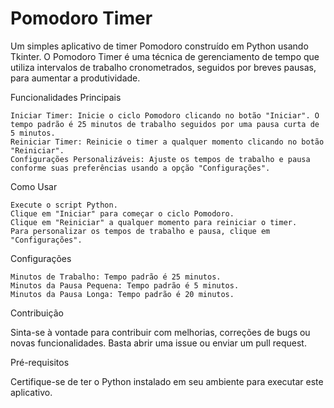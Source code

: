 # Pomodoro Timer
 
Um simples aplicativo de timer Pomodoro construído em Python usando Tkinter. O Pomodoro Timer é uma técnica de gerenciamento de tempo que utiliza intervalos de trabalho cronometrados, seguidos por breves pausas, para aumentar a produtividade.

Funcionalidades Principais

    Iniciar Timer: Inicie o ciclo Pomodoro clicando no botão "Iniciar". O tempo padrão é 25 minutos de trabalho seguidos por uma pausa curta de 5 minutos.
    Reiniciar Timer: Reinicie o timer a qualquer momento clicando no botão "Reiniciar".
    Configurações Personalizáveis: Ajuste os tempos de trabalho e pausa conforme suas preferências usando a opção "Configurações".

Como Usar

    Execute o script Python.
    Clique em "Iniciar" para começar o ciclo Pomodoro.
    Clique em "Reiniciar" a qualquer momento para reiniciar o timer.
    Para personalizar os tempos de trabalho e pausa, clique em "Configurações".

Configurações

    Minutos de Trabalho: Tempo padrão é 25 minutos.
    Minutos da Pausa Pequena: Tempo padrão é 5 minutos.
    Minutos da Pausa Longa: Tempo padrão é 20 minutos.

Contribuição

Sinta-se à vontade para contribuir com melhorias, correções de bugs ou novas funcionalidades. Basta abrir uma issue ou enviar um pull request.

Pré-requisitos

Certifique-se de ter o Python instalado em seu ambiente para executar este aplicativo.
